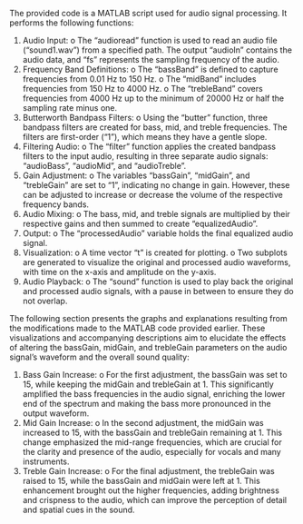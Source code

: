 The provided code is a MATLAB script used for audio signal processing. It performs the following 
functions: 
1. Audio Input: 
o The “audioread” function is used to read an audio file (“sound1.wav”) from a 
specified path. The output “audioIn” contains the audio data, and “fs” 
represents the sampling frequency of the audio. 
2. Frequency Band Definitions: 
o The “bassBand” is defined to capture frequencies from 0.01 Hz to 150 Hz. 
o The “midBand” includes frequencies from 150 Hz to 4000 Hz. 
o The “trebleBand” covers frequencies from 4000 Hz up to the minimum of 
20000 Hz or half the sampling rate minus one. 
3. Butterworth Bandpass Filters: 
o Using the “butter” function, three bandpass filters are created for bass, mid, 
and treble frequencies. The filters are first-order (“1”), which means they have 
a gentle slope. 
4. Filtering Audio: 
o The “filter” function applies the created bandpass filters to the input audio, 
resulting in three separate audio signals: “audioBass”, “audioMid”, and 
“audioTreble”. 
5. Gain Adjustment: 
o The variables “bassGain”, “midGain”, and “trebleGain” are set to “1”, indicating no 
change in gain. However, these can be adjusted to increase or decrease the 
volume of the respective frequency bands. 
6. Audio Mixing: 
o The bass, mid, and treble signals are multiplied by their respective gains and then 
summed to create “equalizedAudio”. 
7. Output: 
o The “processedAudio” variable holds the final equalized audio signal. 
8. Visualization: 
o A time vector “t” is created for plotting. 
o Two subplots are generated to visualize the original and processed audio 
waveforms, with time on the x-axis and amplitude on the y-axis. 
9. Audio Playback: 
o The “sound” function is used to play back the original and processed audio signals, 
with a pause in between to ensure they do not overlap.

The following section presents the graphs and explanations resulting from the modifications made to 
the MATLAB code provided earlier. These visualizations and accompanying descriptions aim to 
elucidate the effects of altering the bassGain, midGain, and trebleGain parameters on the audio signal’s 
waveform and the overall sound quality: 

1. Bass Gain Increase: 
o For the first adjustment, the bassGain was set to 15, while keeping the 
midGain and trebleGain at 1. This significantly amplified the bass frequencies 
in the audio signal, enriching the lower end of the spectrum and making the 
bass more pronounced in the output waveform. 
2. Mid Gain Increase: 
o In the second adjustment, the midGain was increased to 15, with the bassGain 
and trebleGain remaining at 1. This change emphasized the mid-range 
frequencies, which are crucial for the clarity and presence of the audio, 
especially for vocals and many instruments. 
3. Treble Gain Increase: 
o For the final adjustment, the trebleGain was raised to 15, while the bassGain 
and midGain were left at 1. This enhancement brought out the higher 
frequencies, adding brightness and crispness to the audio, which can improve 
the perception of detail and spatial cues in the sound. 
